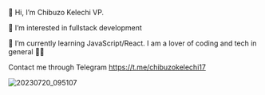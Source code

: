 👋 Hi, I’m Chibuzo Kelechi VP.

👀 I’m interested in fullstack development

🌱 I’m currently learning JavaScript/React.
I am a lover of coding and tech in general 🧑‍💻


Contact me through Telegram
https://t.me/chibuzokelechi17

![20230720_095107](https://github.com/ChibuzoKelechi/ChibuzoKelechi/assets/132854500/9b14f14b-5bcd-4ff0-82f4-6fbc61c008cb)

<!---
ChibuzoKelechi/ChibuzoKelechi is a ✨ special ✨ repository because its `README.md` (this file) appears on your GitHub profile.
You can click the Preview link to take a look at your changes.
--->
